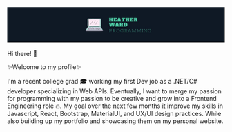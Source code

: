 <img src="header.PNG">

Hi there! 👋

✨Welcome to my profile✨

I'm a recent college grad 🎓 working my first Dev job as a .NET/C# developer specializing in Web APIs. Eventually, I want to merge my passion for programming with my passion to be creative and grow into a Frontend Engineering role 🔥. My goal over the next few months it improve my skills in Javascript, React, Bootstrap, MaterialUI, and UX/UI design practices. While also building up my portfolio and showcasing them on my personal website.
